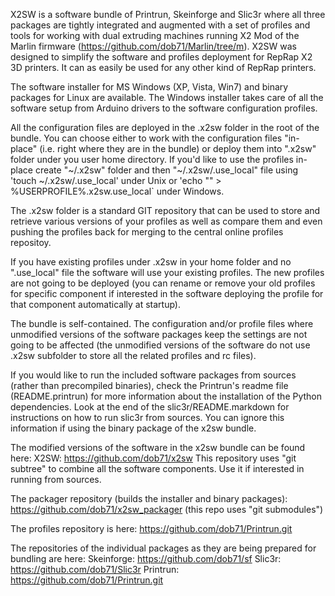 X2SW is a software bundle of Printrun, Skeinforge and Slic3r where 
all three packages are tightly integrated and augmented with a 
set of profiles and tools for working with dual extruding machines
running X2 Mod of the Marlin firmware (https://github.com/dob71/Marlin/tree/m).
X2SW was designed to simplify the software and profiles deployment for 
RepRap X2 3D printers. It can as easily be used for any other kind of 
RepRap printers.

The software installer for MS Windows (XP, Vista, Win7) and binary packages 
for Linux are available. The Windows installer takes care of all the software 
setup from Arduino drivers to the software configuration profiles.

All the configuration files are deployed in the .x2sw folder in the root
of the bundle. You can choose either to work with the configuration 
files "in-place" (i.e. right where they are in the bundle) or deploy them 
into ".x2sw" folder under you user home directory. If you'd like to use the 
profiles in-place create "~/.x2sw" folder and then "~/.x2sw/.use_local" file 
using 'touch ~/.x2sw/.use_local' under Unix or 
'echo "" > %USERPROFILE%\.x2sw\.use_local` under Windows.

The .x2sw folder is a standard GIT repository that can be used to store and 
retrieve various versions of your profiles as well as compare them and even  
pushing the profiles back for merging to the central online profiles repositoy.

If you have existing profiles under .x2sw in your home folder and no 
".use_local" file the software will use your existing profiles. The 
new profiles are not going to be deployed (you can rename or remove 
your old profiles for specific component if interested in the software 
deploying the profile for that component automatically at startup).

The bundle is self-contained. The configuration and/or profile files where 
unmodified versions of the software packages keep the settings are 
not going to be affected (the unmodified versions of the software do 
not use .x2sw subfolder to store all the related profiles and rc files).

If you would like to run the included software packages from sources (rather 
than precompiled binaries), check the Printrun's readme file (README.printrun) 
for more information about the installation of the Python dependencies.
Look at the end of the slic3r/README.markdown for instructions on how to run 
slic3r from sources. You can ignore this information if using the binary 
package of the x2sw bundle.


The modified versions of the software in the x2sw bundle can be found here:
X2SW: https://github.com/dob71/x2sw
This repository uses "git subtree" to combine all the software components. 
Use it if interested in running from sources.

The packager repository (builds the installer and binary packages):
https://github.com/dob71/x2sw_packager
(this repo uses "git submodules")

The profiles repository is here:
https://github.com/dob71/Printrun.git

The repositories of the individual packages as they are being prepared for 
bundling are here:
Skeinforge: https://github.com/dob71/sf
Slic3r: https://github.com/dob71/Slic3r
Printrun: https://github.com/dob71/Printrun.git

